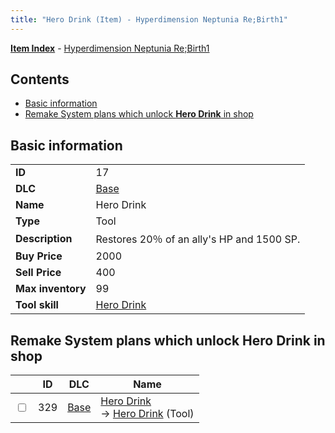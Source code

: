 ```yaml
---
title: "Hero Drink (Item) - Hyperdimension Neptunia Re;Birth1"
---
```


[**Item Index**](/neptunia/rb1/item/index.html) - [Hyperdimension Neptunia Re;Birth1](/neptunia/rb1)

## Contents

- [Basic information](#basic-information)
- [Remake System plans which unlock **Hero Drink** in shop](#remake-system-plans-which-unlock-hero-drink-in-shop)

## Basic information

|   |   |
| -- | -- |
| **ID** | 17 |
| **DLC** | [Base](/neptunia/rb1/dlc/1-base.html) |
| **Name** | Hero Drink |
| **Type** | Tool |
| **Description** | Restores 20％ of an ally's HP and 1500 SP. |
| **Buy Price** | 2000 |
| **Sell Price** | 400 |
| **Max inventory** | 99 |
| **Tool skill** | [Hero Drink](/neptunia/rb1/skill/1-10017-hero-drink.html) |

## Remake System plans which unlock **Hero Drink** in shop

|    | ID | DLC | Name |
| -- | -- | --- | ---- |
| <input type="checkbox" id="rb1-remake-1-329" class="trackbox" /> | 329 | [Base](/neptunia/rb1/dlc/1-base.html) | [Hero Drink](/neptunia/rb1/remake/1-329-hero-drink.html)<br />→ [Hero Drink](/neptunia/rb1/item/1-17-hero-drink.html) (Tool) |